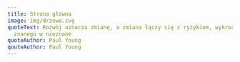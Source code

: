 ```yaml
---
title: Strona główna
image: img/drzewo.svg
quoteText: Rozwój oznacza zmianę, a zmiana łączy się z ryzykiem, wykroczeniem ze
  znanego w nieznane
quoteAuthor: Paul Young
qouteAuthor: Paul Young
---
```

